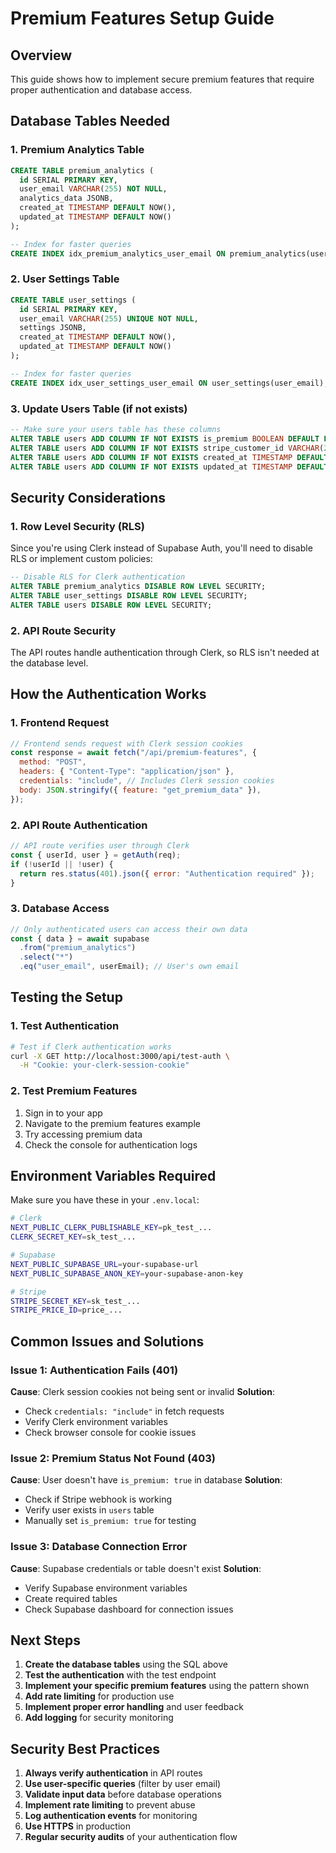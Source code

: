 # Premium Features Setup Guide

## Overview

This guide shows how to implement secure premium features that require proper authentication and database access.

## Database Tables Needed

### 1. Premium Analytics Table

```sql
CREATE TABLE premium_analytics (
  id SERIAL PRIMARY KEY,
  user_email VARCHAR(255) NOT NULL,
  analytics_data JSONB,
  created_at TIMESTAMP DEFAULT NOW(),
  updated_at TIMESTAMP DEFAULT NOW()
);

-- Index for faster queries
CREATE INDEX idx_premium_analytics_user_email ON premium_analytics(user_email);
```

### 2. User Settings Table

```sql
CREATE TABLE user_settings (
  id SERIAL PRIMARY KEY,
  user_email VARCHAR(255) UNIQUE NOT NULL,
  settings JSONB,
  created_at TIMESTAMP DEFAULT NOW(),
  updated_at TIMESTAMP DEFAULT NOW()
);

-- Index for faster queries
CREATE INDEX idx_user_settings_user_email ON user_settings(user_email);
```

### 3. Update Users Table (if not exists)

```sql
-- Make sure your users table has these columns
ALTER TABLE users ADD COLUMN IF NOT EXISTS is_premium BOOLEAN DEFAULT FALSE;
ALTER TABLE users ADD COLUMN IF NOT EXISTS stripe_customer_id VARCHAR(255);
ALTER TABLE users ADD COLUMN IF NOT EXISTS created_at TIMESTAMP DEFAULT NOW();
ALTER TABLE users ADD COLUMN IF NOT EXISTS updated_at TIMESTAMP DEFAULT NOW();
```

## Security Considerations

### 1. Row Level Security (RLS)

Since you're using Clerk instead of Supabase Auth, you'll need to disable RLS or implement custom policies:

```sql
-- Disable RLS for Clerk authentication
ALTER TABLE premium_analytics DISABLE ROW LEVEL SECURITY;
ALTER TABLE user_settings DISABLE ROW LEVEL SECURITY;
ALTER TABLE users DISABLE ROW LEVEL SECURITY;
```

### 2. API Route Security

The API routes handle authentication through Clerk, so RLS isn't needed at the database level.

## How the Authentication Works

### 1. Frontend Request

```javascript
// Frontend sends request with Clerk session cookies
const response = await fetch("/api/premium-features", {
  method: "POST",
  headers: { "Content-Type": "application/json" },
  credentials: "include", // Includes Clerk session cookies
  body: JSON.stringify({ feature: "get_premium_data" }),
});
```

### 2. API Route Authentication

```javascript
// API route verifies user through Clerk
const { userId, user } = getAuth(req);
if (!userId || !user) {
  return res.status(401).json({ error: "Authentication required" });
}
```

### 3. Database Access

```javascript
// Only authenticated users can access their own data
const { data } = await supabase
  .from("premium_analytics")
  .select("*")
  .eq("user_email", userEmail); // User's own email
```

## Testing the Setup

### 1. Test Authentication

```bash
# Test if Clerk authentication works
curl -X GET http://localhost:3000/api/test-auth \
  -H "Cookie: your-clerk-session-cookie"
```

### 2. Test Premium Features

1. Sign in to your app
2. Navigate to the premium features example
3. Try accessing premium data
4. Check the console for authentication logs

## Environment Variables Required

Make sure you have these in your `.env.local`:

```bash
# Clerk
NEXT_PUBLIC_CLERK_PUBLISHABLE_KEY=pk_test_...
CLERK_SECRET_KEY=sk_test_...

# Supabase
NEXT_PUBLIC_SUPABASE_URL=your-supabase-url
NEXT_PUBLIC_SUPABASE_ANON_KEY=your-supabase-anon-key

# Stripe
STRIPE_SECRET_KEY=sk_test_...
STRIPE_PRICE_ID=price_...
```

## Common Issues and Solutions

### Issue 1: Authentication Fails (401)

**Cause**: Clerk session cookies not being sent or invalid
**Solution**:

- Check `credentials: "include"` in fetch requests
- Verify Clerk environment variables
- Check browser console for cookie issues

### Issue 2: Premium Status Not Found (403)

**Cause**: User doesn't have `is_premium: true` in database
**Solution**:

- Check if Stripe webhook is working
- Verify user exists in `users` table
- Manually set `is_premium: true` for testing

### Issue 3: Database Connection Error

**Cause**: Supabase credentials or table doesn't exist
**Solution**:

- Verify Supabase environment variables
- Create required tables
- Check Supabase dashboard for connection issues

## Next Steps

1. **Create the database tables** using the SQL above
2. **Test the authentication** with the test endpoint
3. **Implement your specific premium features** using the pattern shown
4. **Add rate limiting** for production use
5. **Implement proper error handling** and user feedback
6. **Add logging** for security monitoring

## Security Best Practices

1. **Always verify authentication** in API routes
2. **Use user-specific queries** (filter by user email)
3. **Validate input data** before database operations
4. **Implement rate limiting** to prevent abuse
5. **Log authentication events** for monitoring
6. **Use HTTPS** in production
7. **Regular security audits** of your authentication flow
